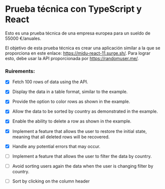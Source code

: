 # Prueba técnica con TypeScript y React

Esto es una prueba técnica de una empresa europea para un sueldo de 55000 €/anuales.

El objetivo de esta prueba técnica es crear una aplicación similar a la que se proporciona en este enlace: https://midu-react-11.surge.sh/. Para lograr esto, debe usar la API proporcionada por https://randomuser.me/.

### Ruirements:

- [x] Fetch 100 rows of data using the API.

- [x] Display the data in a table format, similar to the example.

- [x] Provide the option to color rows as shown in the example.

- [x] Allow the data to be sorted by country as demonstrated in the example.

- [x] Enable the ability to delete a row as shown in the example.

- [x] Implement a feature that allows the user to restore the initial state, meaning that all deleted rows will be recovered.

- [x] Handle any potential errors that may occur.

- [ ] Implement a feature that allows the user to filter the data by country.

- [ ] Avoid sorting users again the data when the user is changing filter by country.

- [ ] Sort by clicking on the column header
